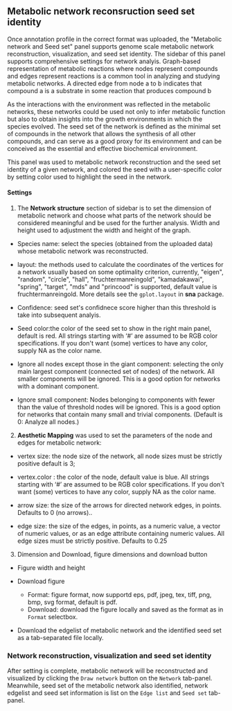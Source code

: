 ## Metabolic network reconsruction seed set  identity

Once annotation profile in the correct format was uploaded, the "Metabolic network and Seed set" panel supports genome scale metabolic network reconstruction, visualization, and seed set identity. The sidebar of this panel supports comprehensive settings for network analyis. Graph-based representation of metabolic reactions where nodes represent compounds and edges represent reactions is a common tool in analyzing and studying metabolic networks. A directed edge from node a to b indicates that compound a is a substrate in some reaction that produces compound b

As the interactions with the environment was reflected in the metabolic networks, these networks could be used not only to infer metabolic function but also to obtain insights into the growth environments in which the species evolved. The seed set of the network is defined as the minimal set of compounds in the network that allows the synthesis of all other compounds, and can serve as a good proxy for its environment and can be conceived as the essential and effective biochemical environment.

 This panel was used to metabolic network reconstruction and the seed set identity of a given network, and colored the seed with a user-specific color by setting color used to highlight the seed in the network. 


#### Settings

1. The  **Network structure** section of sidebar is to set the dimension of metabolic network and choose what parts of the network should be considered meaningful and be used for the further analysis. Width and height used to adjustment the width and height of the graph. 

- Species name: select the species (obtained from the uploaded data) whose metabolic network was reconstructed.

-  layout: the methods used to calculate the coordinates of the vertices for a network usually based on some optimality criterion, currently, "eigen", "random", "circle", "hall", "fruchtermanreingold", "kamadakawai", "spring", "target", "mds" and "princood" is supported, default value is fruchtermanreingold. More details see the `gplot.layout` in **sna** package.

- Confidence: seed set's confidnece score higher than this threshold is take into subsequent analyis.

- Seed color:the color of the seed set to show in the right main panel, default is red. All strings starting with ‘#’ are assumed to be RGB color specifications. If you don't want (some) vertices to have any color, supply NA as the color name. 

- Ignore all nodes except those in the giant component: selecting the only main largest component (connected set of nodes) of the network. All smaller components will be ignored. This is a good option for networks with a dominant component.

- Ignore small component: Nodes belonging to components with fewer than the value of threshold nodes will be ignored. This is a good option for networks that contain many small and trivial components. (Default is 0: Analyze all nodes.)

2. **Aesthetic Mapping** was used to set the parameters of the node and edges for  metabolic network:

- vertex size: the node size of the network, all node sizes must be strictly positive default is 3; 

- vertex.color : the color of the node, default value is blue. All strings starting with ‘#’ are assumed to be RGB color specifications. If you don't want (some) vertices to have any color, supply NA as the color name.

- arrow size: the size of the arrows for directed network edges, in points. Defaults to 0 (no arrows)..

- edge size: the size of the edges, in points, as a numeric value, a vector of numeric values, or as an edge attribute containing numeric values. All edge sizes must be strictly positive. Defaults to 0.25

3. Dimension and Download, figure dimensions and download button

- Figure width and height

- Download figure
  - Format: figure format,  now supportd eps, pdf, jpeg, tex, tiff, png, bmp, svg format, default is pdf.
  - Download: download the figure locally and saved as the format as in `Format` selectbox.
- Download the edgelist of metabolic network and the identified seed set as a tab-separated file locally.

###  Network reconstruction, visualization and seed set identity

After setting is complete, metabolic network will be reconstructed and visualized by clicking the `Draw network` button on the `Network` tab-panel. Meanwhile, seed set of the metabolic network also identified, network edgelist and seed set information is list on the `Edge list` and `Seed set` tab-panel.  


